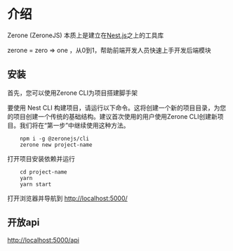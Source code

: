# 介绍

Zerone (ZeroneJS) 本质上是建立在[Nest.js](https://nestjs.com/)之上的工具库

zerone = zero => one ，从0到1，帮助前端开发人员快速上手开发后端模块 

## 安装
首先，您可以使用Zerone CLI为项目搭建脚手架

要使用 Nest CLI 构建项目，请运行以下命令。这将创建一个新的项目目录，为您的项目创建一个传统的基础结构。建议首次使用的用户使用Zerone CLI创建新项目。我们将在“第一步”中继续使用这种方法。
```shell
    npm i -g @zeronejs/cli
    zerone new project-name
```

打开项目安装依赖并运行

```shell
    cd project-name
    yarn
    yarn start
```

打开浏览器并导航到 [http://localhost:5000/](http://localhost:5000/) 

## 开放api

[http://localhost:5000/api](http://localhost:5000/api) 